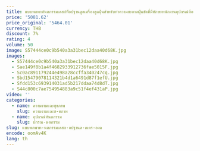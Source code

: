 ```yaml
---
title: แบบพกพาทันตกรรมเดสก์ท็อปฐานดูดเครื่องดูดฝุ่นสําหรับทําความสะอาดฝุ่นขัดที่มีทักษะพนักงานอุปกรณ์ห้องปฏิบัติการ
price: '5081.62'
price_original: '5464.01'
currency: THB
discount: 7%
rating: 4
volume: 50
image: S57444ce0c9b540a3a31bec12daa40d68K.jpg
images:
  - S57444ce0c9b540a3a31bec12daa40d68K.jpg
  - Sae149f8b1a4f4682933912736fae5015F.jpg
  - Sc0ac891179244e498a28ccffa340247cq.jpg
  - Sbd15479078114321b4d1a6491d87f1efU.jpg
  - Sfdd153c693914031ad5b217ddaa74d8dT.jpg
  - S44c800c7ae754954883a9c51f4ef431aP.jpg
video: ''
categories:
  - name: ความงามและสุขภาพ
    slug: ความงามและส-ขภาพ
  - name: อุปกรณ์ทันตกรรม
    slug: ปกรณ-นตกรรม
slug: แบบพกพาท-นตกรรมเดสก-อปฐานด-ดเคร-องด
encode: oomAv4K
lang: th
---
```

  
